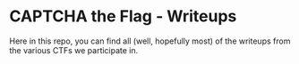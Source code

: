 # CAPTCHA the Flag - Writeups
Here in this repo, you can find all (well, hopefully most) of the writeups from the various CTFs we participate in.
